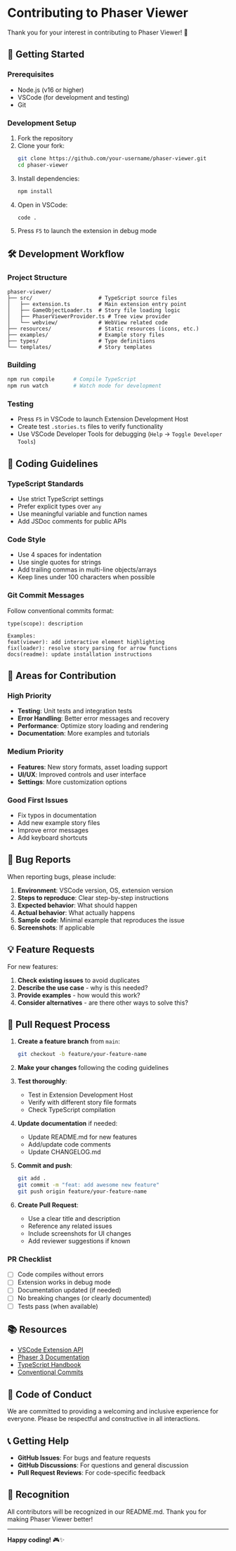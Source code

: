 # Contributing to Phaser Viewer

Thank you for your interest in contributing to Phaser Viewer! 🎉

## 🚀 Getting Started

### Prerequisites
- Node.js (v16 or higher)
- VSCode (for development and testing)
- Git

### Development Setup
1. Fork the repository
2. Clone your fork:
   ```bash
   git clone https://github.com/your-username/phaser-viewer.git
   cd phaser-viewer
   ```
3. Install dependencies:
   ```bash
   npm install
   ```
4. Open in VSCode:
   ```bash
   code .
   ```
5. Press `F5` to launch the extension in debug mode

## 🛠️ Development Workflow

### Project Structure
```
phaser-viewer/
├── src/                     # TypeScript source files
│   ├── extension.ts         # Main extension entry point
│   ├── GameObjectLoader.ts  # Story file loading logic
│   ├── PhaserViewerProvider.ts # Tree view provider
│   └── webview/             # WebView related code
├── resources/               # Static resources (icons, etc.)
├── examples/                # Example story files
├── types/                   # Type definitions
└── templates/               # Story templates
```

### Building
```bash
npm run compile      # Compile TypeScript
npm run watch        # Watch mode for development
```

### Testing
- Press `F5` in VSCode to launch Extension Development Host
- Create test `.stories.ts` files to verify functionality
- Use VSCode Developer Tools for debugging (`Help` → `Toggle Developer Tools`)

## 📝 Coding Guidelines

### TypeScript Standards
- Use strict TypeScript settings
- Prefer explicit types over `any`
- Use meaningful variable and function names
- Add JSDoc comments for public APIs

### Code Style
- Use 4 spaces for indentation
- Use single quotes for strings
- Add trailing commas in multi-line objects/arrays
- Keep lines under 100 characters when possible

### Git Commit Messages
Follow conventional commits format:
```
type(scope): description

Examples:
feat(viewer): add interactive element highlighting
fix(loader): resolve story parsing for arrow functions
docs(readme): update installation instructions
```

## 🎯 Areas for Contribution

### High Priority
- **Testing**: Unit tests and integration tests
- **Error Handling**: Better error messages and recovery
- **Performance**: Optimize story loading and rendering
- **Documentation**: More examples and tutorials

### Medium Priority
- **Features**: New story formats, asset loading support
- **UI/UX**: Improved controls and user interface
- **Settings**: More customization options

### Good First Issues
- Fix typos in documentation
- Add new example story files
- Improve error messages
- Add keyboard shortcuts

## 🐛 Bug Reports

When reporting bugs, please include:
1. **Environment**: VSCode version, OS, extension version
2. **Steps to reproduce**: Clear step-by-step instructions
3. **Expected behavior**: What should happen
4. **Actual behavior**: What actually happens
5. **Sample code**: Minimal example that reproduces the issue
6. **Screenshots**: If applicable

## 💡 Feature Requests

For new features:
1. **Check existing issues** to avoid duplicates
2. **Describe the use case** - why is this needed?
3. **Provide examples** - how would this work?
4. **Consider alternatives** - are there other ways to solve this?

## 🔄 Pull Request Process

1. **Create a feature branch** from `main`:
   ```bash
   git checkout -b feature/your-feature-name
   ```

2. **Make your changes** following the coding guidelines

3. **Test thoroughly**:
   - Test in Extension Development Host
   - Verify with different story file formats
   - Check TypeScript compilation

4. **Update documentation** if needed:
   - Update README.md for new features
   - Add/update code comments
   - Update CHANGELOG.md

5. **Commit and push**:
   ```bash
   git add .
   git commit -m "feat: add awesome new feature"
   git push origin feature/your-feature-name
   ```

6. **Create Pull Request**:
   - Use a clear title and description
   - Reference any related issues
   - Include screenshots for UI changes
   - Add reviewer suggestions if known

### PR Checklist
- [ ] Code compiles without errors
- [ ] Extension works in debug mode
- [ ] Documentation updated (if needed)
- [ ] No breaking changes (or clearly documented)
- [ ] Tests pass (when available)

## 📚 Resources

- [VSCode Extension API](https://code.visualstudio.com/api)
- [Phaser 3 Documentation](https://phaser.io/phaser3/documentation)
- [TypeScript Handbook](https://www.typescriptlang.org/docs/)
- [Conventional Commits](https://www.conventionalcommits.org/)

## 🤝 Code of Conduct

We are committed to providing a welcoming and inclusive experience for everyone. Please be respectful and constructive in all interactions.

## 📞 Getting Help

- **GitHub Issues**: For bugs and feature requests
- **GitHub Discussions**: For questions and general discussion
- **Pull Request Reviews**: For code-specific feedback

## 🙏 Recognition

All contributors will be recognized in our README.md. Thank you for making Phaser Viewer better! 

---

**Happy coding!** 🎮✨